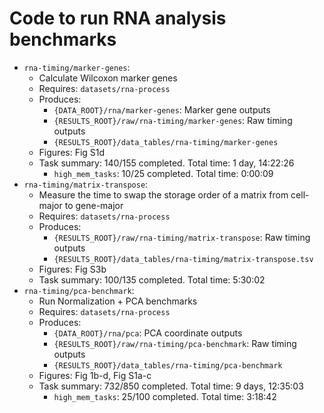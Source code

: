 # Code to run RNA analysis benchmarks
- `rna-timing/marker-genes`:
    - Calculate Wilcoxon marker genes
    - Requires: `datasets/rna-process`
    - Produces:
        - `{DATA_ROOT}/rna/marker-genes`: Marker gene outputs
        - `{RESULTS_ROOT}/raw/rna-timing/marker-genes`: Raw timing outputs
        - `{RESULTS_ROOT}/data_tables/rna-timing/marker-genes`
    - Figures: Fig S1d
    - Task summary: 140/155 completed. Total time: 1 day, 14:22:26
        - `high_mem_tasks`: 10/25 completed. Total time: 0:00:09
- `rna-timing/matrix-transpose`:
    - Measure the time to swap the storage order of a matrix from cell-major to gene-major
    - Requires: `datasets/rna-process`
    - Produces:
        - `{RESULTS_ROOT}/raw/rna-timing/matrix-transpose`: Raw timing outputs
        - `{RESULTS_ROOT}/data_tables/rna-timing/matrix-transpose.tsv`
    - Figures: Fig S3b
    - Task summary: 100/135 completed. Total time: 5:30:02
- `rna-timing/pca-benchmark`:
    - Run Normalization + PCA benchmarks
    - Requires: `datasets/rna-process`
    - Produces:
        - `{DATA_ROOT}/rna/pca`: PCA coordinate outputs
        - `{RESULTS_ROOT}/raw/rna-timing/pca-benchmark`: Raw timing outputs
        - `{RESULTS_ROOT}/data_tables/rna-timing/pca-benchmark`
    - Figures: Fig 1b-d, Fig S1a-c
    - Task summary: 732/850 completed. Total time: 9 days, 12:35:03
        - `high_mem_tasks`: 25/100 completed. Total time: 3:18:42